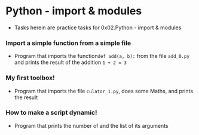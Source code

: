 # Python - import & modules

* Tasks herein are practice tasks for 0x02.Python - import & modules

### Import a simple function from a simple file

* Program that imports the function`def add(a, b):` from the file `add_0.py` and prints the result of the addition `1 + 2 = 3`

### My first toolbox!

* Program that imports the file `culator_1.py`, does some Maths, and prints the result

### How to make a script dynamic!

* Program that prints the number of and the list of its arguments 
